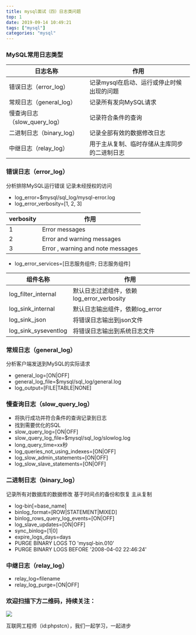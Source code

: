 ```yaml
---
title: mysql面试（四）日志类问题
top: 1
date: 2019-09-14 10:49:21
tags: ["mysql"]
categories: "mysql"
---
```


### MySQL常用日志类型

|日志名称|作用|
|--|--|
|错误日志（error_log）|记录mysql在启动、运行或停止时候出现的问题|
|常规日志（general_log）|记录所有发向MySQL请求|
|慢查询日志（slow_query_log）|记录符合条件的查询|
|二进制日志（binary_log）|记录全部有效的数据修改日志|
|中继日志（relay_log）|用于主从复制、临时存储从主库同步的二进制日志|

### 错误日志（error_log）

分析排除MySQL运行错误
记录未经授权的访问

* log_error=$mysql/sql_log/mysql-error.log
* log_error_verbosity=[1, 2, 3]

|verbosity|作用|
|--|--|
|1|Error messages|
|2|Error and warning messages|
|3|Error , warning and note messages|

* log_error_services=[日志服务组件; 日志服务组件]

|组件名称|作用|
|--|--|
|log_filter_internal|默认日志过滤组件，依赖log_error_verbosity|
|log_sink_internal|默认日志输出组件，依赖log_error|
|log_sink_json|将错误日志输出到json文件|
|log_sink_syseventlog|将错误日志输出到系统日志文件|

### 常规日志（general_log）

分析客户端发送到MySQL的实际请求

* general_log=[ON|OFF]
* general_log_file=$mysql/sql_log/general.log
* log_output=[FILE|TABLE|NONE]

### 慢查询日志（slow_query_log）

* 将执行成功并符合条件的查询记录到日志
* 找到需要优化的SQL
* slow_query_log=[ON|OFF]
* slow_query_log_file=$mysql/sql_log/slowlog.log
* long_query_time=xx秒
* log_queries_not_using_indexes=[ON|OFF]
* log_slow_admin_statements=[ON|OFF]
* log_slow_slave_statements=[ON|OFF]

### 二进制日志（binary_log）

记录所有对数据库的数据修改
基于时间点的备份和恢复
主从复制

* log-bin[=base_name]
* binlog_format=[ROW|STATEMENT|MIXED]
* binlog_rows_query_log_events=[ON|OFF]
* log_slave_updates=[ON|OFF]
* sync_binlog=[1|0]
* expire_logs_days=days
* PURGE BINARY LOGS TO 'mysql-bin.010'
* PURGE BINARY LOGS BEFORE '2008-04-02 22:46:24'

### 中继日志（relay_log）

* relay_log=filename
* relay_log_purge=[ON|OFF]

### 欢迎扫描下方二维码，持续关注：

![](http://ww1.sinaimg.cn/large/a616b9a4gy1g4xzv954a4j20760763yo.jpg)

互联网工程师（id:phpstcn），我们一起学习，一起进步

